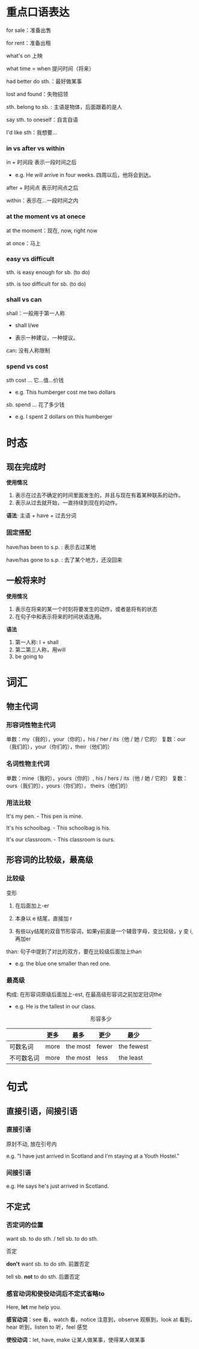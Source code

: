 # 重点口语表达

for sale：准备出售

for rent：准备出租

what's on 上映

what time = when 提问时间（将来）

had better do sth.：最好做某事

lost and found：失物招领

sth. belong to sb. : 主语是物体，后面跟着的是人

say sth. to oneself：自言自语

I'd like sth：我想要… 

### in vs after vs within

in + 时间段 表示一段时间之后

* e.g.  He will arrive in four weeks.     四周以后，他将会到达。

after + 时间点 表示时间点之后

within：表示在…一段时间之内

### at the moment vs at onece

at the moment：现在, now, right now

at once：马上

### easy vs difficult

sth. is easy enough for sb. (to do)

sth. is too difficult for sb. (to do)

### shall vs can

shall：一般用于第一人称

* shall I/we

* 表示一种建议，一种提议。

can: 没有人称限制

### spend vs cost

sth cost ... 它…值…价钱

* e.g. This humberger cost me two dollars

sb. spend ... 花了多少钱

* e.g. I spent 2 dollars on this humberger

# 时态

## 现在完成时

**使用情况**

1. 表示在过去不确定的时间里面发生的，并且与现在有着某种联系的动作。
2. 表示从过去就开始，一直持续到现在的动作。

**语法**: 主语 + have + 过去分词

### 固定搭配

have/has been to s.p. : 表示去过某地

have/has gone to s.p. : 去了某个地方，还没回来

## 一般将来时

**使用情况**

1. 表示在将来的某一个时刻将要发生的动作，或者是将有的状态
2. 在句子中和表示将来的时间状语连用。

**语法**

1. 第一人称: I + shall
2. 第二第三人称，用will
3. be going to

# 词汇

## 物主代词

### 形容词性物主代词

单数：my（我的），your（你的），his / her / its（他 / 她 / 它的）
复数：our（我们的），your（你们的），their（他们的）

### 名词性物主代词

单数：mine（我的），yours（你的）, his / hers / its（他 / 她 / 它的）
复数：ours（我们的），yours（你们的）， theirs（他们的）

### 用法比较

It's my pen. - This pen is mine.

It's his schoolbag. - This schoolbag is his.

It's our classroom. - This classroom is ours.

## 形容词的比较级，最高级

### 比较级

变形

1. 在后面加上-er

2. 本身以 e 结尾，直接加 r

3. 有些以y结尾的双音节形容词，如果y前面是一个辅音字母，变比较级，y 变 i, 再加er

than: 句子中提到了对比的双方，要在比较级后面加上than

* e.g. the blue one smaller than red one.

### 最高级

构成: 在形容词原级后面加上-est, 在最高级形容词之前加定冠词the

* e.g. He is the tallest in our class.

<center>形容多少</center>

|            | 更多 | 最多     | 更少  | 最少       |
| ---------- | ---- | -------- | ----- | ---------- |
| 可数名词   | more | the most | fewer | the fewest |
| 不可数名词 | more | the most | less  | the least  |

# 句式

## 直接引语，间接引语

### 直接引语

原封不动, 放在引号内

e.g. "I have just arrived in Scotland and I'm staying at a Youth Hostel."

### 间接引语

e.g. He says he's just arrived in Scotland.

## 不定式

### 否定词的位置

want sb. to do sth. / tell sb. to do sth.

否定

**don't** want sb. to do sth. 前置否定

tell sb. **not** to do sth. 后置否定

### 感官动词和使役动词后不定式省略to

Here, **let** me help you.

**感官动词**：see 看，watch 看，notice 注意到，observe 观察到，look at 看到，hear 听到，listen to 听，feel 感觉

**使役动词**：let, have, make  让某人做某事，使得某人做某事

